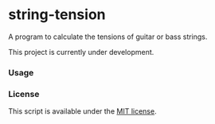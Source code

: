 # string-tension
A program to calculate the tensions of guitar or bass strings.

This project is currently under development.

### Usage

### License
This script is available under the [MIT license](https://github.com/AaronAyub/string-tension/blob/main/LICENSE).

